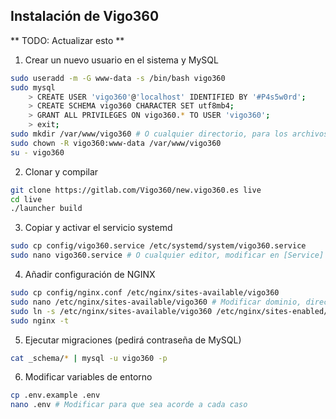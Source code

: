 ## Instalación de Vigo360

** TODO: Actualizar esto **

1. Crear un nuevo usuario en el sistema y MySQL

```bash
sudo useradd -m -G www-data -s /bin/bash vigo360
sudo mysql
	> CREATE USER 'vigo360'@'localhost' IDENTIFIED BY '#P4s5w0rd';
	> CREATE SCHEMA vigo360 CHARACTER SET utf8mb4;
	> GRANT ALL PRIVILEGES ON vigo360.* TO USER 'vigo360';
	> exit;
sudo mkdir /var/www/vigo360 # O cualquier directorio, para los archivos subidos
sudo chown -R vigo360:www-data /var/www/vigo360
su - vigo360
```

2. Clonar y compilar

```bash
git clone https://gitlab.com/Vigo360/new.vigo360.es live
cd live
./launcher build
```

3. Copiar y activar el servicio systemd

```bash
sudo cp config/vigo360.service /etc/systemd/system/vigo360.service
sudo nano vigo360.service # O cualquier editor, modificar en [Service] los directorios correspondientes
```

4. Añadir configuración de NGINX

```bash
sudo cp config/nginx.conf /etc/nginx/sites-available/vigo360
sudo nano /etc/nginx/sites-available/vigo360 # Modificar dominio, directorios y demás
sudo ln -s /etc/nginx/sites-available/vigo360 /etc/nginx/sites-enabled/vigo360
sudo nginx -t
```

5. Ejecutar migraciones (pedirá contraseña de MySQL)

```bash
cat _schema/* | mysql -u vigo360 -p
```

6. Modificar variables de entorno

```bash
cp .env.example .env
nano .env # Modificar para que sea acorde a cada caso
```
